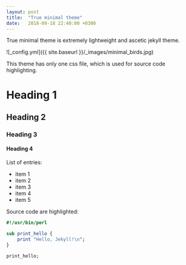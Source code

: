```yaml
---
layout: post
title:  "True minimal theme"
date:   2018-09-18 22:40:00 +0300
---
```


True minimal theme is extremely lightweight and ascetic jekyll theme.

![_config.yml]({{ site.baseurl }}/_images/minimal_birds.jpg)

This theme has only one css file, which is used for source code highlighting. 


# Heading 1
## Heading 2
### Heading 3
#### Heading 4

List of entries:

- item 1
- item 2
- item 3
- item 4
- item 5

Source code are highlighted:

```perl
#!/usr/bin/perl

sub print_hello {
    print "Hello, Jekyll!\n";
}

print_hello;
```
    
